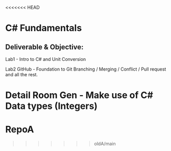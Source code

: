 <<<<<<< HEAD
# C# Fundamentals

## Deliverable & Objective: 
Lab1 - Intro to C# and Unit Conversion

Lab2 GitHub - Foundation to Git Branching / Merging / Conflict / Pull request and all the rest.

Detail Room Gen - Make use of C# Data types (Integers)
=======
# RepoA
>>>>>>> oldA/main
